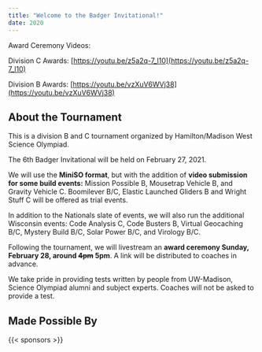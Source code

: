 ```yaml
---
title: "Welcome to the Badger Invitational!"
date: 2020
---
```


Award Ceremony Videos:

Division C Awards: [https://youtu.be/z5a2q-7_l10](https://youtu.be/z5a2q-7_l10)

Division B Awards: [https://youtu.be/vzXuV6WVj38](https://youtu.be/vzXuV6WVj38)

## About the Tournament

This is a division B and C tournament organized by Hamilton/Madison West
Science Olympiad.

The 6th Badger Invitational will be held on February 27, 2021. 

We will use the **MiniSO format**, but with the addition of **video 
submission for some build events:** Mission Possible B, Mousetrap 
Vehicle B, and Gravity Vehicle C. Boomilever B/C, Elastic Launched Gliders B and 
Wright Stuff C will be offered as trial events.

In addition to the Nationals slate of events, we will also run the 
additional Wisconsin events: Code Analysis C, Code Busters B, Virtual 
Geocaching B/C, Mystery Build B/C, Solar Power B/C, and Virology B/C.

Following the tournament, we will livestream an **award ceremony Sunday, 
February 28, around ~~4pm~~ 5pm**. A link will be distributed to coaches in advance.

We take pride in providing tests written by people from UW-Madison, 
Science Olympiad alumni and subject experts. Coaches will not be 
asked to provide a test.

## Made Possible By
{{< sponsors >}}
